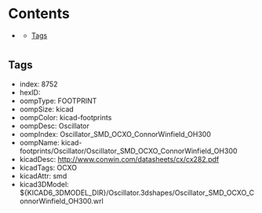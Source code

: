 



Contents
========

* [](#)
	* [Tags](#tags)

# 

## Tags

- index: 8752
- hexID: 
- oompType: FOOTPRINT
- oompSize: kicad
- oompColor: kicad-footprints
- oompDesc: Oscillator
- oompIndex: Oscillator_SMD_OCXO_ConnorWinfield_OH300
- oompName: kicad-footprints/Oscillator/Oscillator_SMD_OCXO_ConnorWinfield_OH300
- kicadDesc: http://www.conwin.com/datasheets/cx/cx282.pdf
- kicadTags: OCXO
- kicadAttr: smd
- kicad3DModel: ${KICAD6_3DMODEL_DIR}/Oscillator.3dshapes/Oscillator_SMD_OCXO_ConnorWinfield_OH300.wrl
